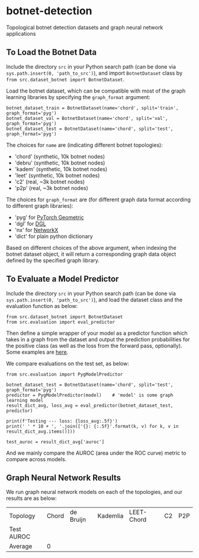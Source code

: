 # botnet-detection
Topological botnet detection datasets and graph neural network applications

## To Load the Botnet Data

Include the directory `src` in your Python search path (can be done via `sys.path.insert(0, 'path_to_src')`), and import `BotnetDataset` class by `from src.dataset_botnet import BotnetDataset`.

Load the botnet dataset, which can be compatible with most of the graph learning libraries by specifying the `graph_format` argument:
```
botnet_dataset_train = BotnetDataset(name='chord', split='train', graph_format='pyg')
botnet_dataset_val = BotnetDataset(name='chord', split='val', graph_format='pyg')
botnet_dataset_test = BotnetDataset(name='chord', split='test', graph_format='pyg')
```

The choices for `name` are (indicating different botnet topologies):
- 'chord' (synthetic, 10k botnet nodes)
- 'debru' (synthetic, 10k botnet nodes)
- 'kadem' (synthetic, 10k botnet nodes)
- 'leet' (synthetic, 10k botnet nodes)
- 'c2' (real, ~3k botnet nodes)
- 'p2p' (real, ~3k botnet nodes)

The choices for `graph_format` are (for different graph data format according to different graph libraries):
- 'pyg' for [PyTorch Geometric](https://github.com/rusty1s/pytorch_geometric)
- 'dgl' for [DGL](https://github.com/dmlc/dgl) 
- 'nx' for [NetworkX](https://github.com/networkx/networkx)
- 'dict' for plain python dictionary

Based on different choices of the above argument, when indexing the botnet dataset object, it will return a corresponding graph data object defined by the specified graph library.

## To Evaluate a Model Predictor

Include the directory `src` in your Python search path (can be done via `sys.path.insert(0, 'path_to_src')`), and load the dataset class and the evaluation function as below:

```
from src.dataset_botnet import BotnetDataset
from src.evaluation import eval_predictor
```

Then define a simple wrapper of your model as a predictor function which takes in a graph from the dataset and output the prediction probabilities for the positive class (as well as the loss from the forward pass, optionally). Some examples are [here](./src/evaluation.py#L99).

We compare evaluations on the test set, as below:

```
from src.evaluation import PygModelPredictor

botnet_dataset_test = BotnetDataset(name='chord', split='test', graph_format='pyg')
predictor = PygModelPredictor(model)    # 'model' is some graph learning model
result_dict_avg, loss_avg = eval_predictor(botnet_dataset_test, predictor)

print(f'Testing --- loss: {loss_avg:.5f}')
print(' ' * 10 + ', '.join(['{}: {:.5f}'.format(k, v) for k, v in result_dict_avg.items()]))

test_auroc = result_dict_avg['auroc']
```

And we mainly compare the AUROC (area under the ROC curve) metric to compare across models.

## Graph Neural Network Results

We run graph neural network models on each of the topologies, and our results are as below:

<!--| Topology | Chord | de Bruijn | Kademlia | LEET-Chord | C2 | P2P |-->
<!--|:---:|:---:|:---:|:---:|:---:|:---:|:---:|-->
<!--| Test AUROC | | | | | | |-->
<!--| Average Over Topologies <td colspan=6> 0 </td>|-->

<table>
  <tr>
    <td> Topology </td>
    <td> Chord </td>
    <td> de Bruijn </td>
    <td> Kademlia </td>
    <td> LEET-Chord </td>
    <td> C2 </td>
    <td> P2P </td>
  </tr>
    
  <tr>
    <td> Test AUROC </td>
    <td>  </td>
    <td>  </td>
    <td>  </td>
    <td>  </td>
    <td>  </td>
    <td>  </td>
  </tr>
  
  <tr>
    <td> Average </td>
    <td colspan="6"> 0 </td>
  </tr>
</table>
